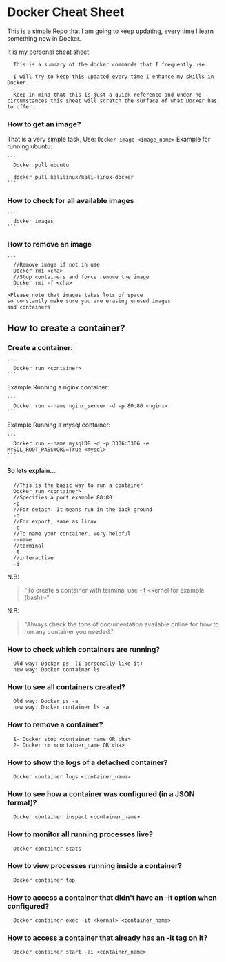 # Docker Cheat Sheet

This is a simple Repo that I am going to keep updating, every time I learn something new in Docker.

It is my personal cheat sheet.

```
  This is a summary of the docker commands that I frequently use.

  I will try to keep this updated every time I enhance my skills in Docker.

  Keep in mind that this is just a quick reference and under no circumstances this sheet will scratch the surface of what Docker has to offer.
```


### How to get an image?

That is a very simple task, Use:
    ```
      Docker image <image_name>
    ```
  Example for running ubuntu:

    ```
      Docker pull ubuntu

      docker pull kalilinux/kali-linux-docker
    ```

### How to check for all available images
    ```
      docker images
    ```

### How to remove an image
    ```
      //Remove image if not in use
      Docker rmi <cha>    
      //Stop containers and force remove the image
      Docker rmi -f <cha>
      ```
    >Please note that images takes lots of space
    so constantly make sure you are erasing unused images
    and containers.

## How to create a container?

### Create a container:

    ```
      Docker run <container>
    ```

  Example Running a nginx container:

    ```
      Docker run --name nginx_server -d -p 80:80 <nginx>
    ```

  Example Running a mysql container:

    ```
      Docker run --name mysqlDB -d -p 3306:3306 -e MYSQL_ROOT_PASSWORD=True <mysql>
    ```

#### So lets explain...
      //This is the basic way to run a container
      Docker run <container>  
      //Specifies a port example 80:80
      -p
      //For detach. It means run in the back ground
      -d
      //For export, same as linux
      -e
      //To name your container. Very helpful
      --name
      //terminal
      -t
      //interactive
      -i

N.B:
>"To create a container with terminal use -it <kernel for example (bash)>"

N.B:
>"Always check the tons of documentation available online for how to run any
      container you needed."


### How to check which containers are running?
  ```
    Old way: Docker ps  (I personally like it)
    new way: Docker container ls
  ```

### How to see all containers created?

  ```
    Old way: Docker ps -a
    new way: Docker container ls -a
  ```

### How to remove a container?
  ```
    1- Docker stop <container_name OR cha>
    2- Docker rm <container_name OR cha>
  ```

### How to show the logs of a detached container?
  ```
    Docker container logs <container_name>
  ```

### How to see how a container was configured (in a JSON format)?

  ```
    Docker container inspect <container_name>
  ```

### How to monitor all running processes live?
  ```
    Docker container stats
  ```

### How to view processes running inside a container?

  ```
    Docker container top
  ```

### How to access a container that didn't have an -it option when configured?

  ```
    Docker container exec -it <kernal> <container_name>
  ```

### How to access a container that already has an -it tag on it?

  ```
    Docker container start -ai <container_name>
  ```
